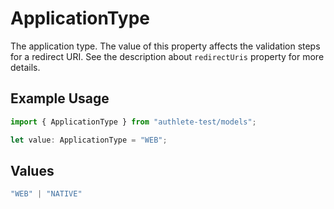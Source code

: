 # ApplicationType

The application type. The value of this property affects the validation steps for a redirect URI.
See the description about `redirectUris` property for more details.


## Example Usage

```typescript
import { ApplicationType } from "authlete-test/models";

let value: ApplicationType = "WEB";
```

## Values

```typescript
"WEB" | "NATIVE"
```